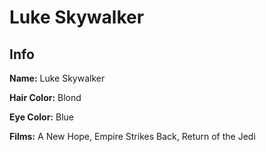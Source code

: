 # Luke Skywalker

## Info

**Name:** Luke Skywalker

**Hair Color:** Blond

**Eye Color:** Blue

**Films:** A New Hope, Empire Strikes Back, Return of the Jedi



